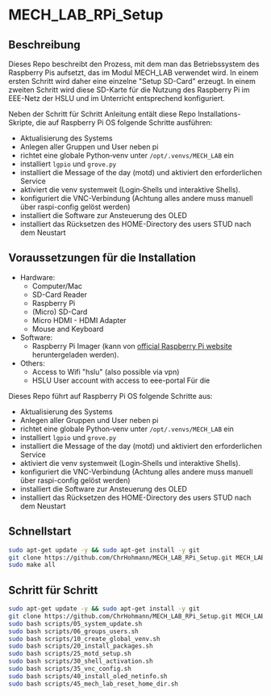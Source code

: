 # MECH_LAB_RPi_Setup

## Beschreibung
Dieses Repo beschreibt den Prozess, mit dem man das Betriebssystem des Raspberry Pis aufsetzt, das im Modul MECH_LAB verwendet wird. In einem ersten Schritt wird daher eine einzelne "Setup SD-Card" erzeugt. In einem zweiten Schritt wird diese SD-Karte für die Nutzung des Raspberry Pi im EEE-Netz der HSLU und im Unterricht entsprechend konfiguriert. 

Neben der Schritt für Schritt Anleitung entält diese Repo Installations-Skripte, die auf Raspberry Pi OS folgende Schritte ausführen:
- Aktualisierung des Systems
- Anlegen aller Gruppen und User neben pi
- richtet eine globale Python‑venv unter `/opt/.venvs/MECH_LAB` ein
- installiert `lgpio` und `grove.py`
- installiert die Message of the day (motd) und aktiviert den erforderlichen Service
- aktiviert die venv systemweit (Login‑Shells und interaktive Shells).
- konfiguriert die VNC-Verbindung (Achtung alles andere muss manuell über raspi-config gelöst werden)
- installiert die Software zur Ansteuerung des OLED
- installiert das Rücksetzen des HOME-Directory des users STUD nach dem Neustart

## Voraussetzungen für die Installation
- Hardware:
	- Computer/Mac 
	- SD-Card Reader
	- Raspberry Pi
	- (Micro) SD-Card
  - Micro HDMI - HDMI Adapter
  - Mouse and Keyboard
- Software:
	- Raspberry Pi Imager (kann von [official Raspberry Pi website](https://www.raspberrypi.com/software/) heruntergeladen werden).
- Others:
	- Access to Wifi "hslu" (also possible via vpn)
	- HSLU User account with access to eee-portal
Für die 

Dieses Repo führt auf Raspberry Pi OS folgende Schritte aus:
- Aktualisierung des Systems
- Anlegen aller Gruppen und User neben pi
- richtet eine globale Python‑venv unter `/opt/.venvs/MECH_LAB` ein
- installiert `lgpio` und `grove.py`
- installiert die Message of the day (motd) und aktiviert den erforderlichen Service
- aktiviert die venv systemweit (Login‑Shells und interaktive Shells).
- konfiguriert die VNC-Verbindung (Achtung alles andere muss manuell über raspi-config gelöst werden)
- installiert die Software zur Ansteuerung des OLED
- installiert das Rücksetzen des HOME-Directory des users STUD nach dem Neustart

## Schnellstart
```bash
sudo apt-get update -y && sudo apt-get install -y git
git clone https://github.com/ChrHohmann/MECH_LAB_RPi_Setup.git MECH_LAB_RPi_Setup && cd MECH_LAB_RPi_Setup
sudo make all
```

## Schritt für Schritt
```bash
sudo apt-get update -y && sudo apt-get install -y git
git clone https://github.com/ChrHohmann/MECH_LAB_RPi_Setup.git MECH_LAB_RPi_Setup && cd MECH_LAB_RPi_Setup
sudo bash scripts/05_system_update.sh
sudo bash scripts/06_groups_users.sh
sudo bash scripts/10_create_global_venv.sh
sudo bash scripts/20_install_packages.sh
sudo bash scripts/25_motd_setup.sh
sudo bash scripts/30_shell_activation.sh
sudo bash scripts/35_vnc_config.sh
sudo bash scripts/40_install_oled_netinfo.sh
sudo bash scripts/45_mech_lab_reset_home_dir.sh
```
